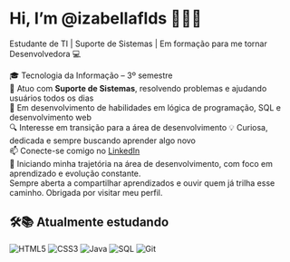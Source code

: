 # Hi, I’m @izabellaflds 👋👩‍🎓  
Estudante de TI | Suporte de Sistemas | Em formação para me tornar Desenvolvedora 💻

🎓 Tecnologia da Informação – 3º semestre  
💼 Atuo com **Suporte de Sistemas**, resolvendo problemas e ajudando usuários todos os dias  
🌱 Em desenvolvimento de habilidades em lógica de programação, SQL e desenvolvimento web  
🔍 Interesse em transição para a área de desenvolvimento
💡 Curiosa, dedicada e sempre buscando aprender algo novo   
📫 Conecte-se comigo no [LinkedIn](https://www.linkedin.com/in/izabella-francisca-lages-da-silva-69409b369/)  
🚀 Iniciando minha trajetória na área de desenvolvimento, com foco em aprendizado e evolução constante.  
Sempre aberta a compartilhar aprendizados e ouvir quem já trilha esse caminho.
Obrigada por visitar meu perfil.





## 🛠️📚 Atualmente estudando

![HTML5](https://img.shields.io/badge/HTML5-E34F26?style=flat&logo=html5&logoColor=white)
![CSS3](https://img.shields.io/badge/CSS3-1572B6?style=flat&logo=css3&logoColor=white)
![Java](https://img.shields.io/badge/Java-007396?style=flat&logo=java&logoColor=white)
![SQL](https://img.shields.io/badge/SQL-4479A1?style=flat&logo=postgresql&logoColor=white)
![Git](https://img.shields.io/badge/Git-F05032?style=flat&logo=git&logoColor=white)




<!---
izabellaflds/izabellaflds is a ✨ special ✨ repository because its `README.md` (this file) appears on your GitHub profile.
You can click the Preview link to take a look at your changes.
--->
